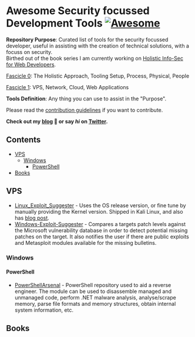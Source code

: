 # Awesome Security focussed Development Tools [![Awesome](https://cdn.rawgit.com/sindresorhus/awesome/d7305f38d29fed78fa85652e3a63e154dd8e8829/media/badge.svg)](https://github.com/sindresorhus/awesome)

**Repository Purpose**: Curated list of tools for the security focussed developer, useful in assisting with the creation of technical solutions, with a focuss on security.  
Birthed out of the book series I am currently working on [Holistic Info-Sec for Web Developers](https://leanpub.com/b/holisticinfosecforwebdevelopers).  

[Fascicle 0](https://github.com/binarymist/HolisticInfoSec-For-WebDevelopers-Fascicle0): The Holistic Approach, Tooling Setup, Process, Physical, People

[Fascicle 1](https://github.com/binarymist/HolisticInfoSec-For-WebDevelopers-Fascicle1): VPS, Network, Cloud, Web Applications

**Tools Definition**: Any thing you can use to assist in the "Purpose".

Please read the [contribution guidelines](contributing.md) if you want to contribute.

**Check out my [blog](https://blog.binarymist.net) 🦄 or say *hi* on [Twitter](https://twitter.com/binarymist).**

## Contents

* [VPS](#vps)
  * [Windows](#vps-windows)
    * [PowerShell](#vps-windows-powershell)
* [Books](#books)









## VPS

* [Linux_Exploit_Suggester](https://github.com/PenturaLabs/Linux_Exploit_Suggester) - Uses the OS release version, or fine tune by manually providing the Kernel version. Shipped in Kali Linux, and also has [blog post](https://penturalabs.wordpress.com/2013/08/26/linux-exploit-suggester/).
* [Windows-Exploit-Suggester](https://github.com/GDSSecurity/Windows-Exploit-Suggester) - Compares a targets patch levels against the Microsoft vulnerability database in order to detect potential missing patches on the target. It also notifies the user if there are public exploits and Metasploit modules available for the missing bulletins.

### Windows

#### PowerShell

* [PowerShellArsenal](https://github.com/mattifestation/PowerShellArsenal) - PowerShell repository used to aid a reverse engineer. The module can be used to disassemble managed and unmanaged code, perform .NET malware analysis, analyse/scrape memory, parse file formats and memory structures, obtain internal system information, etc.

## Books





